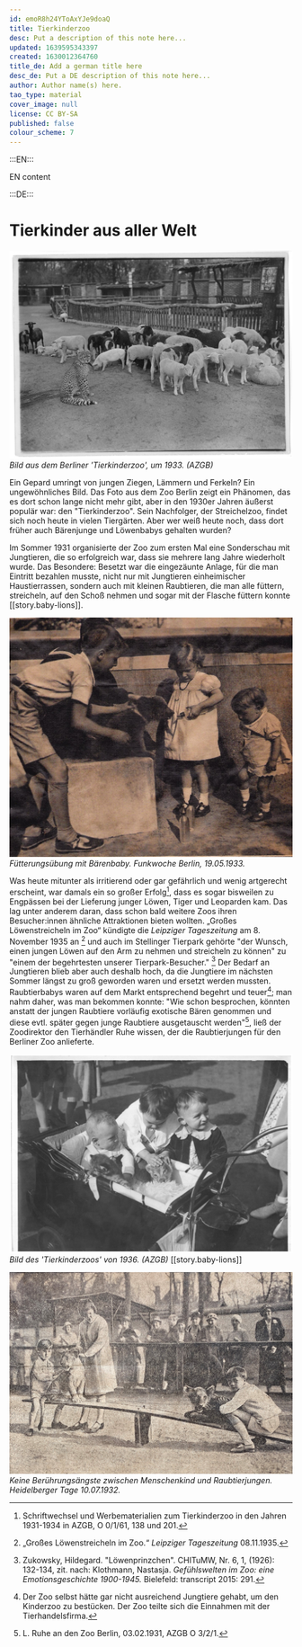 ```yaml
---
id: emoR8h24YToAxYJe9doaQ
title: Tierkinderzoo
desc: Put a description of this note here...
updated: 1639595343397
created: 1630012364760
title_de: Add a german title here
desc_de: Put a DE description of this note here...
author: Author name(s) here.
tao_type: material
cover_image: null
license: CC BY-SA
published: false
colour_scheme: 7
---
```


:::EN:::

EN content

:::DE:::

# Tierkinder aus aller Welt

![Gepardenjunges und junge Hausschweine und Schafe](images\cmw\Tierkindergarten_1930er.jpg)
_Bild aus dem Berliner 'Tierkinderzoo', um 1933. (AZGB)_


Ein Gepard umringt von jungen Ziegen, Lämmern und Ferkeln? Ein ungewöhnliches Bild. Das Foto aus dem Zoo Berlin zeigt ein Phänomen, das es dort schon lange nicht mehr gibt, aber in den 1930er Jahren äußerst populär war: den "Tierkinderzoo". Sein Nachfolger, der Streichelzoo, findet sich noch heute in vielen Tiergärten. Aber wer weiß heute noch, dass dort früher auch Bärenjunge und Löwenbabys gehalten wurden?
 
Im Sommer 1931 organisierte der Zoo zum ersten Mal eine Sonderschau mit Jungtieren, die so erfolgreich war, dass sie mehrere lang Jahre wiederholt wurde. Das Besondere: Besetzt war die eingezäunte Anlage, für die man Eintritt bezahlen musste, nicht nur mit Jungtieren einheimischer Haustierrassen, sondern auch mit kleinen Raubtieren, die man alle füttern, streicheln, auf den Schoß nehmen und sogar mit der Flasche füttern konnte [[story.baby-lions]].  

![xxx](images\TierkinderzooFunkwocheBerlin15Mai1933.jpg)
_Fütterungsübung mit Bärenbaby. Funkwoche Berlin, 19.05.1933._

Was heute mitunter als irritierend oder gar gefährlich und wenig artgerecht erscheint, war damals ein so großer Erfolg[^Tierkinderzoo1], dass es sogar bisweilen zu Engpässen bei der Lieferung junger Löwen, Tiger und Leoparden kam. Das lag unter anderem daran, dass schon bald weitere Zoos ihren Besucher:innen ähnliche Attraktionen bieten wollten. „Großes Löwenstreicheln im Zoo“ kündigte die _Leipziger Tageszeitung_ am 8. November 1935 an [^Tierkinderzoo2]  und auch im Stellinger Tierpark gehörte "der Wunsch, einen jungen Löwen auf den Arm zu nehmen und streicheln zu können" zu "einem der begehrtesten unserer Tierpark-Besucher." [^Tierkinderzoo3] Der Bedarf an Jungtieren blieb aber auch deshalb hoch, da die Jungtiere im nächsten Sommer längst zu groß geworden waren und ersetzt werden mussten. Raubtierbabys waren auf dem Markt entsprechend begehrt und teuer[^Tierkinderzoo4]; man nahm daher, was man bekommen konnte: "Wie schon besprochen, könnten anstatt der jungen Raubtiere vorläufig exotische Bären genommen und diese evtl. später gegen junge Raubtiere ausgetauscht werden"[^Tierkinderzoo5], ließ der Zoodirektor den Tierhändler Ruhe wissen, der die Raubtierjungen für den Berliner Zoo anlieferte. 





![Kleinkinder spielen in einem Kinderwagen mit jungen Raubkatzen](images\cmw\Tierkinderzoo_1936.jpg)
_Bild des 'Tierkinderzoos' von 1936. (AZGB)_ [[story.baby-lions]]


![xxx](images\TierkinderzooHeidelbergerTageblatt10Juli1932.jpg) 
_Keine Berührungsängste zwischen Menschenkind und Raubtierjungen. Heidelberger Tage 10.07.1932._

[^Tierkinderzoo1]: Schriftwechsel und Werbematerialien zum Tierkinderzoo in den Jahren 1931-1934 in AZGB, O 0/1/61, 138 und 201.

[^Tierkinderzoo2]: „Großes Löwenstreicheln im Zoo.“ _Leipziger Tageszeitung_ 08.11.1935.

[^Tierkinderzoo3]: Zukowsky, Hildegard. "Löwenprinzchen". CHITuMW, Nr. 6, 1, (1926): 132-134, zit. nach: Klothmann, Nastasja. _Gefühlswelten im Zoo: eine Emotionsgeschichte 1900-1945._ Bielefeld: transcript 2015: 291.

[^Tierkinderzoo4]: Der Zoo selbst hätte gar nicht ausreichend Jungtiere gehabt, um den Kinderzoo zu bestücken. Der Zoo teilte sich die Einnahmen mit der Tierhandelsfirma. 

[^Tierkinderzoo5]: L. Ruhe an den Zoo Berlin, 03.02.1931, AZGB O 3/2/1.
